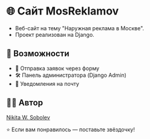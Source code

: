 # 🌐 Сайт MosReklamov

- Веб-сайт на тему "Наружная реклама в Москве".
- Проект реализован на Django.


## 🚀 Возможности

- 📝 Отправка заявок через форму
- 🛠️ Панель администратора (Django Admin)
- 📩 Уведомления на почту


## 👨‍💻 Автор

[Nikita W. Sobolev](https://github.com/Nikita-W-Sobolev)

⭐ Если вам понравилось — поставьте звёздочку!